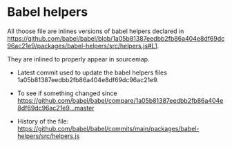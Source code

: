# Babel helpers

All thoose file are inlines versions of babel helpers declared in https://github.com/babel/babel/blob/1a05b81387eedbb2fb86a404e8df69dc96ac21e9/packages/babel-helpers/src/helpers.js#L1.

They are inlined to properly appear in sourcemap.

- Latest commit used to update the babel helpers files
  1a05b81387eedbb2fb86a404e8df69dc96ac21e9.

- To see if something changed since
  https://github.com/babel/babel/compare/1a05b81387eedbb2fb86a404e8df69dc96ac21e9...master

- History of the file: https://github.com/babel/babel/commits/main/packages/babel-helpers/src/helpers.js
